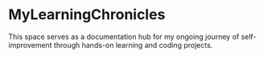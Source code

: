 # MyLearningChronicles
This space serves as a documentation hub for my ongoing journey of self-improvement through hands-on learning and coding projects.
